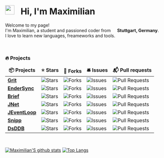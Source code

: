 <h1><img src="https://emojis.slackmojis.com/emojis/images/1581539211/7808/party-blob.gif?1581539211" width="30"/> &nbsp; Hi, I'm Maximilian</h1>

<p>Welcome to my page! </br> I'm Maximilian, a student and passioned coder from  <img src="https://www.flaticon.com/svg/static/icons/svg/555/555613.svg" width="13"/> <b>Stuttgart, Germany</b>. I love to learn new languages, freameworks and tools.</p>
<br>

<h3>🔥 Projects</h3>
<table>
  <thead align="center">
    <tr border: none;>
      <td><b>📦 Projects</b></td>
      <td><b>⭐ Stars</b></td>
      <td><b>🍴 Forks</b></td>
      <td><b>🛎 Issues</b></td>
      <td><b>📬 Pull requests</b></td>
    </tr>
  </thead>
  <tbody>
	<tr>
		<td><a href="https://github.com/MaximilianHeidenreich/grit.css"><b>Grit</b></a></td>
		<td><img alt="Stars" src="https://img.shields.io/github/stars/MaximilianHeidenreich/grit.css?style=flat-square"/></td>
		<td><img alt="Forks" src="https://img.shields.io/github/forks/MaximilianHeidenreich/grit.css?style=flat-square"/></td>
		<td><img alt="Issues" src="https://img.shields.io/github/issues/MaximilianHeidenreich/grit.css?style=flat-square"/></td>
		<td><img alt="Pull Requests" src="https://img.shields.io/github/issues-pr/MaximilianHeidenreich/grit.css?style=flat-square"/></td>
	</tr>
	<tr>
		<td><a href="https://github.com/EnderSuite/EnderSync"><b>EnderSync</b></a></td>
		<td><img alt="Stars" src="https://img.shields.io/github/stars/EnderSuite/EnderSync?style=flat-square"/></td>
		<td><img alt="Forks" src="https://img.shields.io/github/forks/EnderSuite/EnderSync?style=flat-square"/></td>
		<td><img alt="Issues" src="https://img.shields.io/github/issues/EnderSuite/EnderSync?style=flat-square"/></td>
		<td><img alt="Pull Requests" src="https://img.shields.io/github/issues-pr/EnderSuite/EnderSync?style=flat-square"/></td>
	</tr>
	<tr>
		<td><a href="https://github.com/MaximilianHeidenreich/Brief"><b>Brief</b></a></td>
		<td><img alt="Stars" src="https://img.shields.io/github/stars/MaximilianHeidenreich/Brief?style=flat-square"/></td>
		<td><img alt="Forks" src="https://img.shields.io/github/forks/MaximilianHeidenreich/Brief?style=flat-square"/></td>
		<td><img alt="Issues" src="https://img.shields.io/github/issues/MaximilianHeidenreich/Brief?style=flat-square"/></td>
		<td><img alt="Pull Requests" src="https://img.shields.io/github/issues-pr/MaximilianHeidenreich/Brief?style=flat-square"/></td>
	</tr>
	<tr>
		<td><a href="https://github.com/MaximilianHeidenreich/JNet"><b>JNet</b></a></td>
		<td><img alt="Stars" src="https://img.shields.io/github/stars/MaximilianHeidenreich/JNet?style=flat-square"/></td>
		<td><img alt="Forks" src="https://img.shields.io/github/forks/MaximilianHeidenreich/JNet?style=flat-square"/></td>
		<td><img alt="Issues" src="https://img.shields.io/github/issues/MaximilianHeidenreich/JNet?style=flat-square"/></td>
		<td><img alt="Pull Requests" src="https://img.shields.io/github/issues-pr/MaximilianHeidenreich/JNet?style=flat-square"/></td>
	</tr>
	<tr>
		<td><a href="https://github.com/MaximilianHeidenreich/JEventLoop"><b>JEventLoop</b></a></td>
		<td><img alt="Stars" src="https://img.shields.io/github/stars/MaximilianHeidenreich/JEventLoop?style=flat-square"/></td>
		<td><img alt="Forks" src="https://img.shields.io/github/forks/MaximilianHeidenreich/JEventLoop?style=flat-square"/></td>
		<td><img alt="Issues" src="https://img.shields.io/github/issues/MaximilianHeidenreich/JEventLoop?style=flat-square"/></td>
		<td><img alt="Pull Requests" src="https://img.shields.io/github/issues-pr/MaximilianHeidenreich/JEventLoop?style=flat-square"/></td>
	</tr>
	<tr>
		<td><a href="https://github.com/MaximilianHeidenreich/Snipp"><b>Snipp</b></a></td>
		<td><img alt="Stars" src="https://img.shields.io/github/stars/MaximilianHeidenreich/Snipp?style=flat-square"/></td>
		<td><img alt="Forks" src="https://img.shields.io/github/forks/MaximilianHeidenreich/Snipp?style=flat-square"/></td>
		<td><img alt="Issues" src="https://img.shields.io/github/issues/MaximilianHeidenreich/Snipp?style=flat-square"/></td>
		<td><img alt="Pull Requests" src="https://img.shields.io/github/issues-pr/MaximilianHeidenreich/Snipp?style=flat-square"/></td>
	</tr>
	<tr>
		<td><a href="https://github.com/MaximilianHeidenreich/DsDDB"><b>DsDDB</b></a></td>
		<td><img alt="Stars" src="https://img.shields.io/github/stars/MaximilianHeidenreich/DsDDB?style=flat-square"/></td>
		<td><img alt="Forks" src="https://img.shields.io/github/forks/MaximilianHeidenreich/DsDDB?style=flat-square"/></td>
		<td><img alt="Issues" src="https://img.shields.io/github/issues/MaximilianHeidenreich/DsDDB?style=flat-square"/></td>
		<td><img alt="Pull Requests" src="https://img.shields.io/github/issues-pr/MaximilianHeidenreich/DsDDB?style=flat-square"/></td>
    	</tr>
  </tbody>
</table>
<br>

[![Maximilian'S github stats](https://github-readme-stats.vercel.app/api?username=MaximilianHeidenreich&show_icons=true)](https://github.com/MaximilianHeidenreich)
[![Top Langs](https://github-readme-stats.vercel.app/api/top-langs/?username=MaximilianHeidenreich&layout=compact)](https://github.com/MaximilianHeidenreich)

<!--
**MaximilianHeidenreich/MaximilianHeidenreich** is a ✨ _special_ ✨ repository because its `README.md` (this file) appears on your GitHub profile.

Here are some ideas to get you started:

- 🔭 I’m currently working on ...
- 🌱 I’m currently learning ...
- 👯 I’m looking to collaborate on ...
- 🤔 I’m looking for help with ...
- 💬 Ask me about ...
- 📫 How to reach me: ...
- 😄 Pronouns: ...
- ⚡ Fun fact: ...
-->
